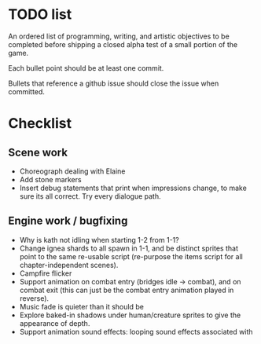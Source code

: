 # TODO list

An ordered list of programming, writing, and artistic objectives to be completed before shipping a closed alpha test of a small portion of the game.

Each bullet point should be at least one commit.

Bullets that reference a github issue should close the issue when committed.

# Checklist

## Scene work

- Choreograph dealing with Elaine
- Add stone markers
- Insert debug statements that print when impressions change, to make sure its all correct. Try every dialogue path.

## Engine work / bugfixing

- Why is kath not idling when starting 1-2 from 1-1?
- Change ignea shards to all spawn in 1-1, and be distinct sprites that point to the same re-usable script (re-purpose the items script for all chapter-independent scenes).
- Campfire flicker
- Support animation on combat entry (bridges idle -> combat), and on combat exit (this can just be the combat entry animation played in reverse).
- Music fade is quieter than it should be
- Explore baked-in shadows under human/creature sprites to give the appearance of depth.
- Support animation sound effects: looping sound effects associated with an animation and based on proximity to the sprite, like a crackling torch, or a person's footsteps. A particular frame of an animation should have an optional associated SFX and volume.
- Profiling, fix battle slowness

## SFX and music

- #4: SFX for: menu select (not too different from current), text sound effects, start game (from title screen).
- #56: SFX for: battle cursor move, Mute ally turn start/enemy turn start/victory/defeat menus. battle select ally/enemy, target for move/attack/assist, confirm end action, battle enemy turn start, battle ally turn start, level up.
- Animation sound effects for: walking, torch crackle, use weapon skill, use spell, use assist, all skills (can re-use liberally).

- #67: Better forest theme - more tense investigation, less funeral march
- #65: Enemy approaches theme - for rising action before a fight! Consider Face of Shadow
- Final boss theme! For fun.

## Art and animation

- kath-down, better camp clutter/beds, stone markers
- Elaine-idle, Elaine-walk, Elaine-getup
- Better wolf, alpha wolf sprites

- #51: Abelon-combat-entry-exit, Abelon-combat-idle, Abelon-combat-run (try same feet as walk but bump animation speed?), Kath-combat-entry-exit, Kath-combat-idle, Kath-combat-run, Elaine-combat-entry-exit, Elaine-combat-idle, Elaine-combat-run. Wolf-idle (this doubles as Wolf-combat-idle), Wolf-walk (this doubles as Wolf-combat-run), alpha-wolf-idle, alpha-wolf-walk.

- #52: Skill animations for (31): Clutches, Contempt, Trust, Inspire, Confidence, Flank, Punish, Judgement, Shove, Javelin, Hold the Line, Thrust, Sweep, Stun, Forbearance, Enrage, Caution, Healing Mist, Invigorate, Haste, Observe, Precise Shot, Terrain Survey, Hunting Shot, Lay Traps, Ignea Arrowheads, Wind Blast, Cover Fire, Farsight, Volley

- #53:
- Abelon-use-weapon, Abelon-use-spell, Abelon-use-assist, Abelon-use-util, Abelon-hurt (single frame, re-use for displacement), Abelon-death
- Kath-use-weapon, Kath-use-spell, Kath-use-assist, Kath-use-util, Kath-hurt, Kath-death
- Elaine-use-weapon, Elaine-use-spell, Elaine-use-assist, Elaine-use-util, Elaine-hurt, Elaine-death
- Wolf-use-weapon, Wolf-hurt, Wolf-death.

- Pretty title screen: Background art, fancy title, moving sprites, sfx, etc

- #47: Better portraits